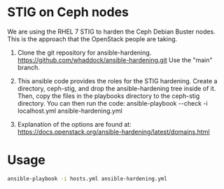 # STIG on Ceph nodes
We are using the RHEL 7 STIG to harden the Ceph Debian Buster nodes. This
is the approach that the OpenStack people are taking.

1. Clone the git repository for ansible-hardening.
   https://github.com/whaddock/ansible-hardening.git
   Use the "main" branch.

2. This ansible code provides the roles for the STIG hardening.
   Create a directory, ceph-stig, and drop the ansible-hardening
   tree inside of it. Then, copy the files in the playbooks directory
   to the ceph-stig directory. You can then run the code:
   ansible-playbook --check -i localhost.yml ansible-hardening.yml

3. Explanation of the options are found at:
   https://docs.openstack.org/ansible-hardening/latest/domains.html


# Usage

```bash
ansible-playbook -i hosts.yml ansible-hardening.yml
```

